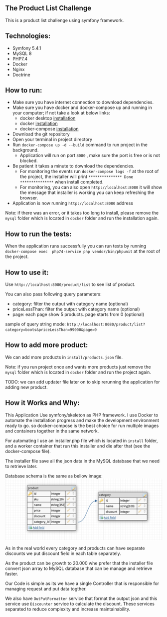## The Product List Challenge

This is a product list challenge using symfony framework.

## Technologies:

-  Symfony 5.4.1
-  MySQL 8
-  PHP7.4
-  Docker
-  Nginx
-  Doctrine
## How to run:

- Make sure you have  internet connection to download dependencies.
- Make sure you have docker and docker-compose up and running in your computer; if not take a look at below links:
    - docker desktop [installation](https://www.docker.com/get-started)
    - docker [installation](https://docs.docker.com/engine/install/)
    - docker-compose [installation](https://docs.docker.com/compose/install/)
- Download the git repository
- Open your terminal in project directory
- Run `docker-compose up -d --build` command to run project in the background.
    - Application will run on port `8080` , make sure the port is free or is not blocked.
- Be patient it takes a minute to download the dependencies.
  - For monitoring the events run `docker-compose logs -f` at the root of the project, the installer will print `*************** Done ***************` when install completed.
  - For monitoring, you can also open `http://localhost:8080` it will show the message that installer is working you can keep refreshing the browser.
- Application is now running `http://localhost:8080` address

Note: if there was an error, or it takes too long to install, please remove the `mysql` folder which is located in `docker` folder and run the installation again.

## How to run the tests:

When the application runs successfully you can run tests by running `docker-compose exec  php74-service php vendor/bin/phpunit` at the root of the project.

## How to use it:


Use  `http://localhost:8080/product/list` to see list of product.

You can also pass following query parameters:

- category: filter the output with category name (optional)
- priceLessThan: filter the output with category name (optional)
- page: each page show 5 products. page starts from 0 (optional)

sample of query string mode: `http://localhost:8080/product/list?category=boots&priceLessThan=99000&page=0`

## How to add more product:

We can add more products in `install/products.json` file.

Note: if you run project once and wants more products just remove the `mysql` folder which is located in `docker` folder and run the project again.

TODO: we can add  updater file later on to skip rerunning the application for adding new product.

## How it Works and Why:


This Application Use symfony/skeleton as PHP framework.
I use Docker to automate the installation progress and make the development environment ready to go.
so docker-compose is the best choice for run multiple images and containers together in the same network.

For automating I use an installer.php file which is located in `install` folder, and a worker container that run this installer and die after that (see the docker-compose file).

The installer file save all the json data in the MySQL database that we need to retrieve later.

Database schema is the same as bellow image:
![Database schema](./public/images/database.png)

As in the real world every category and products can have separate discounts we put discount field in each table separately.

As the product can be growth to 20.000 whe prefer that the installer file convert json array to MySQL database that can be manage and retrieve faster.

Our Code is simple as its we have a single Controller that is responsible for managing request and put data togther.

We also have `OutPutFormatter` service that format the output json and this service use
`Discounter` service to calculate the discount.
These services separated to reduce complexity and increase maintainability.
